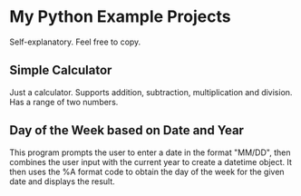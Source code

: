 # My Python Example Projects

Self-explanatory. Feel free to copy.

## Simple Calculator

Just a calculator. Supports addition, subtraction, multiplication and division. Has a range of two numbers.

## Day of the Week based on Date and Year

This program prompts the user to enter a date in the format "MM/DD", then combines the user input with the current year to create a datetime object. It then uses the %A format code to obtain the day of the week for the given date and displays the result.
